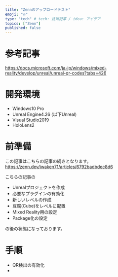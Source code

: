 ```yaml
---
title: "Zennのアップロードテスト"
emoji: "🔥"
type: "tech" # tech: 技術記事 / idea: アイデア
topics: ["Zenn"]
published: false
---
```

# 参考記事

https://docs.microsoft.com/ja-jp/windows/mixed-reality/develop/unreal/unreal-qr-codes?tabs=426

# 開発環境

- Windows10 Pro
- Unreal Engine4.26 (以下Unreal)
- Visual Studio2019
- HoloLens2

# 前準備

この記事はこちらの記事の続きとなります。
https://zenn.dev/iwaken71/articles/6792badbdec8d6

こちらの記事の
- Unrealプロジェクトを作成
- 必要なプラグインの有効化
- 新しいレベルの作成
- 豆腐(Cube)をレベルに配置
- Mixed Reality用の設定
- Package化の設定

の後の状態になっております。

# 手順

- QR検出の有効化
- 